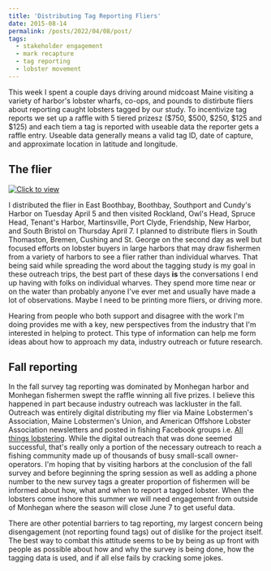 ```yaml
---
title: 'Distributing Tag Reporting Fliers'
date: 2015-08-14
permalink: /posts/2022/04/08/post/
tags:
  - stakeholder engagement
  - mark recapture
  - tag reporting
  - lobster movement
---
```


This week I spent a couple days driving around midcoast Maine visiting a variety of harbor's lobster wharfs, co-ops, and pounds to distirbute fliers about reporting caught lobsters tagged by our study. To incentivize tag reports we set up a raffle with 5 tiered prizesz ($750, $500, $250, $125 and $125) and each tiem a tag is reported with useable data the reporter gets a raffle entry. Useable data generally means a valid tag ID, date of capture, and approximate location in latitude and longitude. 

The flier
------
[![Click to view](https://everett-rzeszow.github.io/images/Have.you.caught.a.tagged.lobster.png)](https://everett-rzeszow.github.io/images/Have.you.caught.a.tagged.lobster.png)

I distributed the flier in East Boothbay, Boothbay, Southport and Cundy's Harbor on Tuesday April 5 and then visited Rockland, Owl's Head, Spruce Head, Tenant's Harbor, Martinsville, Port Clyde, Friendship, New Harbor, and South Bristol on Thursday April 7. I planned to distribute fliers in South Thomaston, Bremen, Cushing and St. George on the second day as well but focused efforts on lobster buyers in large harbors that may draw fishermen from a variety of harbors to see a flier rather than individual wharves. That being said while spreading the word about the tagging study is my goal in these outreach trips, the best part of these days **is** the conversations I end up having with folks on individual wharves. They spend more time near or on the water than probably anyone I've ever met and usually have made a lot of observations. Maybe I need to be printing more fliers, or driving more.

Hearing from people who both support and disagree with the work I'm doing provides me with a key, new perspectives from the industry that I'm interested in helping to protect. This type of information can help me form ideas about how to approach my data, industry outreach or future research. 

Fall reporting
------
In the fall survey tag reporting was dominated by Monhegan harbor and Monhegan fishermen swept the raffle winning all five prizes. I believe this happened in part because industry outreach was lackluster in the fall. Outreach was entirely digital distributing my flier via Maine Lobstermen's Association, Maine Lobstermen's Union, and American Offshore Lobster Association newsletters and posted in fishing Facebook groups i.e. [All things lobstering](https://www.facebook.com/groups/1589283464618222/about/). While the digital outreach that was done seemed successful, that's really only a portion of the necessary outreach to reach a fishing community made up of thousands of busy small-scall owner-operators. I'm hoping that by visiting harbors at the conclusion of the fall survey and before beginning the spring session as well as adding a phone number to the new survey tags a greater proportion of fishermen will be informed about how, what and when to report a tagged lobster. When the lobsters come inshore this summer we will need engagement from outside of Monhegan where the season will close June 7 to get useful data. 

There are other potential barriers to tag reporting, my largest concern being disengagement (not reporting found tags) out of dislike for the project itself. The best way to combat this attitude seems to be by being as up front with people as possible about how and why the survey is being done, how the tagging data is used, and if all else fails by cracking some jokes. 
